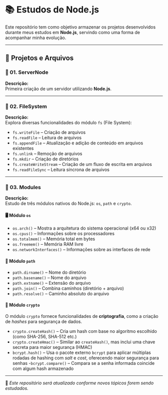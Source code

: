 # 📚 Estudos de Node.js

Este repositório tem como objetivo armazenar os projetos desenvolvidos durante meus estudos em **Node.js**, servindo como uma forma de acompanhar minha evolução.

---

## 📁 Projetos e Arquivos

### 📌 01. ServerNode
**Descrição:**  
Primeira criação de um servidor utilizando **Node.js**.

---

### 📌 02. FileSystem
**Descrição:**  
Explora diversas funcionalidades do módulo `fs` (File System):

- `fs.writeFile` – Criação de arquivos  
- `fs.readFile` – Leitura de arquivos  
- `fs.appendFile` – Atualização e adição de conteúdo em arquivos existentes  
- `fs.unlink` – Remoção de arquivos  
- `fs.mkdir` – Criação de diretórios  
- `fs.createWriteStream` – Criação de um fluxo de escrita em arquivos  
- `fs.readFileSync` – Leitura síncrona de arquivos

---

### 📌 03. Modules
**Descrição:**  
Estudo de três módulos nativos do Node.js: `os`, `path` e `crypto`.

#### 🖥️ Módulo `os`
- `os.arch()` – Mostra a arquitetura do sistema operacional (x64 ou x32)  
- `os.cpus()` – Informações sobre os processadores  
- `os.totalmem()` – Memória total em bytes  
- `os.freemem()` – Memória RAM livre  
- `os.networkInterfaces()` – Informações sobre as interfaces de rede

#### 📂 Módulo `path`
- `path.dirname()` – Nome do diretório  
- `path.basename()` – Nome do arquivo  
- `path.extname()` – Extensão do arquivo  
- `path.join()` – Combina caminhos (diretório + arquivo)  
- `path.resolve()` – Caminho absoluto do arquivo

#### 🔐 Módulo `crypto`
O módulo `crypto` fornece funcionalidades de **criptografia**, como a criação de *hashes* para segurança de dados.

- `crypto.createHash()` – Cria um hash com base no algoritmo escolhido (como SHA-256, SHA-512 etc.)  
- `crypto.createHmac()` – Similar ao `createHash()`, mas inclui uma chave secreta para maior segurança (HMAC)  
- `bcrypt.hash()` – Usa o pacote externo `bcrypt` para aplicar múltiplas rodadas de hashing com *salt* e *cost*, oferecendo maior segurança para senhas
-`bcrypt.compare()` – Compara se a senha informada coincide com algum hash armazenado 

---

📌 *Este repositório será atualizado conforme novos tópicos forem sendo estudados.*
